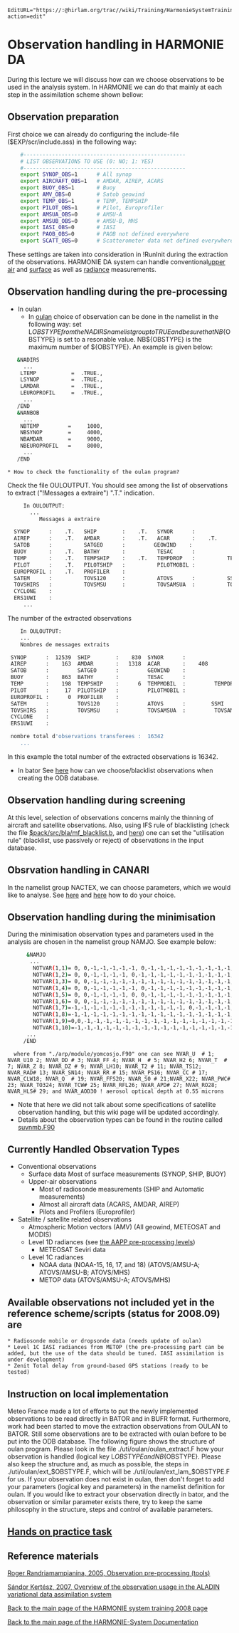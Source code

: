 ```@meta
EditURL="https://:@hirlam.org/trac//wiki/Training/HarmonieSystemTraining2008/Lecture/ObsHandling?action=edit"
```

# Observation handling in HARMONIE DA

During this lecture we will discuss how can we choose observations to be used in the analysis system. In HARMONIE we can do that mainly at each step in the assimilation scheme shown bellow:  
## Observation preparation
 First choice we can already do configuring the include-file ($EXP/scr/include.ass) in the following way:
```bash
    #---------------------------------------------------
    # LIST OBSERVATIONS TO USE (0: NO; 1: YES)
    #---------------------------------------------------
    export SYNOP_OBS=1      # All synop
    export AIRCRAFT_OBS=1   # AMDAR, AIREP, ACARS
    export BUOY_OBS=1       # Buoy
    export AMV_OBS=0        # Satob geowind
    export TEMP_OBS=1       # TEMP, TEMPSHIP
    export PILOT_OBS=1      # Pilot, Europrofiler
    export AMSUA_OBS=0      # AMSU-A
    export AMSUB_OBS=0      # AMSU-B, MHS
    export IASI_OBS=0       # IASI
    export PAOB_OBS=0       # PAOB not defined everywhere
    export SCATT_OBS=0      # Scatterometer data not defined everywhere
```
These settings are taken into consideration in !RunInit during the extraction of the observations.
HARMONIE DA system can handle conventional[upper air](https://hirlam.org/trac/attachment/wiki/HarmonieSystemTraining2008/Lecture/ObsHandling/harmonie_obs_upper_air.png) and [surface](https://hirlam.org/trac/attachment/wiki/HarmonieSystemTraining2008/Lecture/ObsHandling/harmonie_obs_surface.png) as well as [radiance](https://hirlam.org/trac/attachment/wiki/HarmonieSystemTraining2008/Lecture/ObsHandling/harmonie_obs_radiance.png) measurements.
## Observation handling during the pre-processing
  * In oulan
    * In [ oulan](https://hirlam.org/trac/attachment/wiki/HarmonieDAWorkshop200805/R_Roger_data_handeling.ppt) choice of observation can be done in the namelist in the following way: set L${OBSTYPE} from the NADIRS namelist group to TRUE and be sure that NB${OBSTYPE} is set to a resonable value. NB${OBSTYPE} is the maximum number of ${OBSTYPE}. An example is given below:
```bash
   &NADIRS
     ...
    LTEMP           =  .TRUE.,
    LSYNOP          =  .TRUE.,
    LAMDAR          =  .TRUE.,
    LEUROPROFIL     =  .TRUE.,
     ...
   /END
   &NANBOB
     ...
    NBTEMP         =     1000,
    NBSYNOP        =     4000,
    NBAMDAR        =     9000,
    NBEUROPROFIL   =     8000,
     ...
   /END
```
    * How to check the functionality of the oulan program?
Check the file OULOUTPUT. You should see among the list of observations to extract ("!Messages a extraire") ".T." indication.
```bash
     In OULOUTPUT:
       ...
          Messages a extraire

  SYNOP      :    .T.   SHIP        :    .T.   SYNOR      :
  AIREP      :    .T.   AMDAR       :    .T.   ACAR       :    .T.
  SATOB      :          SATGEO      :         GEOWIND    :
  BUOY       :    .T.   BATHY       :          TESAC      :
  TEMP       :    .T.   TEMPSHIP    :    .T.   TEMPDROP   :          TEMPMOBIL  :
  PILOT      :    .T.   PILOTSHIP   :          PILOTMOBIL :
  EUROPROFIL :    .T.   PROFILER    :
  SATEM      :          TOVS120     :          ATOVS      :          SSMI       :
  TOVSHIRS   :          TOVSMSU     :          TOVSAMSUA  :          TOVSAMSUB  :
  CYCLONE    :
  ERS1UWI    :
     ...
```
The number of the extracted observations
```bash
    In OULOUTPUT:
    ...
    Nombres de messages extraits                                                total cat.

 SYNOP      :  12539  SHIP        :    830  SYNOR      :                                13369
 AIREP      :    163  AMDAR       :   1318  ACAR       :    408                          1889
 SATOB      :         SATGEO      :         GEOWIND    :
 BUOY       :    863  BATHY       :         TESAC      :                                  863
 TEMP       :    198  TEMPSHIP    :      6  TEMPMOBIL  :         TEMPDROP   :             204
 PILOT      :     17  PILOTSHIP   :         PILOTMOBIL :
 EUROPROFIL :      0  PROFILER    :                                                        17
 SATEM      :         TOVS120     :         ATOVS      :        SSMI        :
 TOVSHIRS   :         TOVSMSU     :         TOVSAMSUA  :         TOVSAMSUB  :
 CYCLONE    :
 ERS1UWI    :

 nombre total d'observations transferees :  16342
    ...
```
In this example the total number of the extracted observations is 16342.
  * In bator
See [ here](http://www.met.hu/pages/seminars/ALADIN2005/28_Bp_workshop1n_n_RogerR.ppt) how can we choose/blacklist observations when creating the ODB database. 
## Observation handling during screening
At this level, selection of observations concerns mainly the thinning of aircraft and satellite observations. Also, using IFS rule of blacklisting (check the file [$pack/src/bla/mf_blacklist.b](https://hirlam.org/trac/browser/trunk/harmonie/src/bla/mf_blacklist.b), and [here](http://www.met.hu/pages/seminars/ALADIN2005/28_Bp_workshop1n_n_RogerR.ppt)) one can set the "utilisation rule" (blacklist, use passively or reject) of observations in the input database.
## Obsrvation handling in CANARI
In the namelist group NACTEX, we can choose parameters, which we would like to analyse. See [here](https://hirlam.org/trac/attachment/wiki/HarmonieSystemTraining2008/Lecture/ObsHandling/canari_obs_omf.png) and [here](https://hirlam.org/trac/attachment/wiki/HarmonieSystemTraining2008/Lecture/ObsHandling/canari_obs_omf1.png) how to do your choice.
## Observation handling during the minimisation
During the minimisation observation types and parameters used in the analysis are chosen in the namelist group NAMJO. See example below:
```bash
      &NAMJO
       ...
        NOTVAR(1,1)= 0, 0,-1,-1,-1,-1,-1, 0,-1,-1,-1,-1,-1,-1,-1,-1,-1,-1,-1,-1,-1,-1,-1,-1,-1,
        NOTVAR(1,2)= 0, 0,-1,-1,-1,-1, 0,-1,-1,-1,-1,-1,-1,-1,-1,-1,-1,-1,-1,-1,-1,-1,-1,-1,-1,
        NOTVAR(1,3)= 0, 0,-1,-1,-1,-1,-1,-1,-1,-1,-1,-1,-1,-1,-1,-1,-1,-1,-1,-1,-1,-1,-1,-1,-1,
        NOTVAR(1,4)= 0, 0,-1,-1,-1,-1,-1, 0,-1,-1,-1,-1,-1,-1,-1,-1,-1,-1,-1,-1,-1,-1,-1,-1,-1,
        NOTVAR(1,5)= 0, 0,-1,-1,-1,-1, 0, 0,-1,-1,-1,-1,-1,-1,-1,-1,-1,-1, 0,-1,-1,-1,-1,-1,-1,
        NOTVAR(1,6)= 0, 0,-1,-1,-1,-1,-1,-1,-1,-1,-1,-1,-1,-1,-1,-1,-1,-1,-1,-1,-1,-1,-1,-1,-1,
        NOTVAR(1,7)=-1,-1,-1,-1,-1,-1,-1,-1,-1,-1,-1,-1, 0,-1,-1,-1,-1,-1,-1,-1,-1,-1,-1,-1,-1,
        NOTVAR(1,8)=-1,-1,-1,-1,-1,-1,-1,-1,-1,-1,-1,-1,-1,-1,-1,-1,-1,-1,-1,-1,-1,-1,-1,-1,-1,
        NOTVAR(1,9)=0,0,-1,-1,-1,-1,-1,-1,-1,-1,-1,-1,-1,-1,-1,-1,-1,-1,-1,-1,-1,-1,-1,-1,-1,
        NOTVAR(1,10)=-1,-1,-1,-1,-1,-1,-1,-1,-1,-1,-1,-1,-1,-1,-1,-1,-1,-1,-1,-1,-1,-1,-1,-1,-1,
      ...
     /END
```
      where from "./arp/module/yomcosjo.F90" one can see NVAR_U  # 1; NVAR_U10 2; NVAR_DD # 3; NVAR_FF 4; NVAR_H  # 5; NVAR_H2 6; NVAR_T  # 7; NVAR_Z 8; NVAR_DZ # 9; NVAR_LH10; NVAR_T2 # 11; NVAR_TS12; NVAR_RAD# 13; NVAR_SN14; NVAR_RR # 15; NVAR_PS16; NVAR_CC # 17; NVAR_CLW18; NVAR_Q  # 19; NVAR_FFS20; NVAR_S0 # 21;NVAR_X22; NVAR_PWC# 23; NVAR_TO324; NVAR_TCW# 25; NVAR_RFL26; NVAR_APD# 27; NVAR_RO28; NVAR_HLS# 29; and NVAR_AOD30 ! aerosol optical depth at 0.55 microns
   * Note that here we did not talk about some specifications of satellite observation handling, but this wiki page will be updated accordingly.
   * Details about the observation types can be found in the routine called [suvnmb.F90](https://hirlam.org/trac/browser/trunk/harmonie/src/arp/setup/suvnmb.F90)

## Currently Handled Observation Types
   * Conventional observations
     * Surface data
       Most of surface measurements (SYNOP, SHIP, BUOY)
     * Upper-air observations
       * Most of radiosonde measurements (SHIP and Automatic measurements)
       * Almost all aircraft data (ACARS, AMDAR, AIREP)
       * Pilots and Profilers (Europrofiler)
   * Satellite / satellite related observations
     * Atmospheric Motion vectors (AMV) (All geowind, METEOSAT and MODIS)
     * Level 1D radiances (see [the AAPP pre-processing levels](https://hirlam.org/trac/attachment/wiki/HarmonieSystemTraining2008/Lecture/ObsHandling/aapp_rad_levels.jpg)) 
       * METEOSAT Seviri data
     * Level 1C radiances
       * NOAA data (NOAA-15, 16, 17, and 18) (ATOVS/AMSU-A; ATOVS/AMSU-B; ATOVS/MHS)
       * METOP data (ATOVS/AMSU-A; ATOVS/MHS)
## Available observations not included yet in the reference scheme/scripts (status for 2008.09) are
    * Radiosonde mobile or dropsonde data (needs update of oulan)
    * Level 1C IASI radiances from METOP (the pre-processing part can be added, but the use of the data should be tuned. IASI assimilation is under development)
    * Zenit Total delay from ground-based GPS stations (ready to be tested)
## Instruction on local implementation
Meteo France made a lot of efforts to put the newly implemented observations to be read directly in BATOR and in BUFR format. Furthermore, work had been started to move the extraction observations from OULAN to BATOR. Still some observations are to be extracted with oulan before to be put into the ODB database. The following figure shows the structure of oulan program. Please look in the file ./uti/oulan/oulan_extract.F how your observation is handled (logical key L$OBSTYPE and NB${OBSTYPE}. Please also keep the structure and, as much as possible, the steps in ./uti/oulan/ext_$OBSTYPE.F, which will be ./util/oulan/ext_lam_$OBSTYPE.F for us. If your observation does not exist in oulan, then don't forget to add your parameters (logical key and parameters) in the namelist definition for oulan. If you would like to extract your observation directly in bator, and the observation or similar parameter exists there, try to keep the same philosophy in the structure, steps and control of available parameters.
## [Hands on practice task](https://hirlam.org/trac/wiki/HarmonieSystemTraining2008/Lecture/DAdataflow#Handsonpracticetask)

## Reference materials
[Roger Randriamampianina, 2005, Observation pre-processing (tools)](http://www.met.hu/pages/seminars/ALADIN2005/28_Bp_workshop1n_n_RogerR.ppt)

[Sándor Kertész, 2007, Overview of the observation usage in the ALADIN variational data assimilation system](http://www.rclace.eu/File/Data_Assimilation/2007/lace_obspp.pdf)

[ Back to the main page of the HARMONIE system training 2008 page](https://hirlam.org/trac/wiki/HarmonieSystemTraining2008)

[Back to the main page of the HARMONIE-System Documentation](https://hirlam.org/trac/wiki/HarmonieSystemDocumentation)
